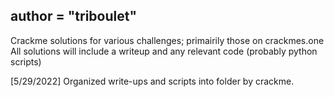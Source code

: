 ## __author__ = "triboulet"

Crackme solutions for various challenges; primairily those on crackmes.one
All solutions will include a writeup and any relevant code (probably python scripts)

[5/29/2022]
Organized write-ups and scripts into folder by crackme.
